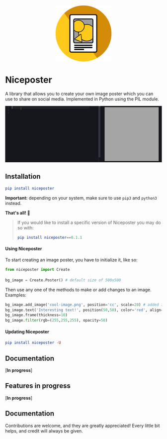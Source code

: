 <p align="center">
  <img src="https://raw.githubusercontent.com/amajai/niceposter/main/res/icon.png" width="180">
<p>

# Niceposter
A library that allows you to create your own image poster which you can use to share on social media. Implemented in Python using the PIL module.

<img src="https://raw.githubusercontent.com/amajai/niceposter/main/res/demo.gif">

## **Installation**
```elm
pip install niceposter
```
__Important:__ depending on your system, make sure to use `pip3` and `python3` instead.


**That's all! 🎉**   

>If you would like to install a specific version of Niceposter you may do so with:
>```elm
>pip install niceposter==0.1.1
>```
#### Using Niceposter

To start creating an image poster, you have to initialize it, like so: 
```python
from niceposter import Create

bg_image = Create.Poster() # default size of 500x500
```

Then use any one of the methods to make or add changes to an image. Examples:
```python
bg_image.add_image('cool-image.png', position='cc', scale=20) # added in center of the bg image and scaled down by 20%
bg_image.text('Interesting text!', position(50,50), color='red', align='center')
bg_image.frame(thickness=10)
bg_image.filter(rgb=(255,255,255), opacity=50)
```

#### Updating Niceposter
```elm
pip install niceposter -U
```
## Documentation
[**In progress**]

## Features in progress
[**In progress**]

## Documentation
Contributions are welcome, and they are greatly appreciated! Every little bit
helps, and credit will always be given.


